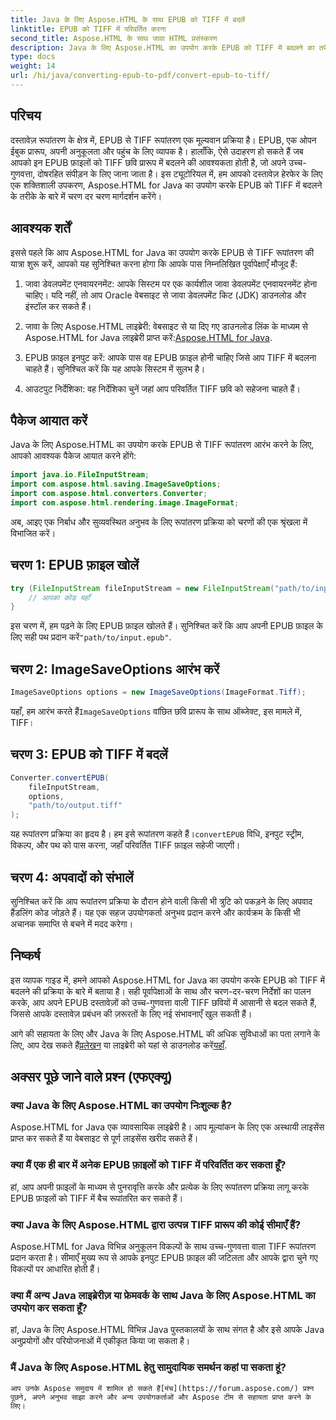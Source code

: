 ```yaml
---
title: Java के लिए Aspose.HTML के साथ EPUB को TIFF में बदलें
linktitle: EPUB को TIFF में परिवर्तित करना
second_title: Aspose.HTML के साथ जावा HTML प्रसंस्करण
description: Java के लिए Aspose.HTML का उपयोग करके EPUB को TIFF में बदलने का तरीका जानें। उच्च-गुणवत्ता वाले दस्तावेज़ रूपांतरण के लिए हमारे चरण-दर-चरण मार्गदर्शिका का पालन करें।
type: docs
weight: 14
url: /hi/java/converting-epub-to-pdf/convert-epub-to-tiff/
---
```


## परिचय

दस्तावेज़ रूपांतरण के क्षेत्र में, EPUB से TIFF रूपांतरण एक मूल्यवान प्रक्रिया है। EPUB, एक ओपन ईबुक प्रारूप, अपनी अनुकूलता और पहुंच के लिए व्यापक है। हालाँकि, ऐसे उदाहरण हो सकते हैं जब आपको इन EPUB फ़ाइलों को TIFF छवि प्रारूप में बदलने की आवश्यकता होती है, जो अपने उच्च-गुणवत्ता, दोषरहित संपीड़न के लिए जाना जाता है। इस ट्यूटोरियल में, हम आपको दस्तावेज़ हेरफेर के लिए एक शक्तिशाली उपकरण, Aspose.HTML for Java का उपयोग करके EPUB को TIFF में बदलने के तरीके के बारे में चरण दर चरण मार्गदर्शन करेंगे।

## आवश्यक शर्तें

इससे पहले कि आप Aspose.HTML for Java का उपयोग करके EPUB से TIFF रूपांतरण की यात्रा शुरू करें, आपको यह सुनिश्चित करना होगा कि आपके पास निम्नलिखित पूर्वापेक्षाएँ मौजूद हैं:

1. जावा डेवलपमेंट एनवायरनमेंट: आपके सिस्टम पर एक कार्यशील जावा डेवलपमेंट एनवायरनमेंट होना चाहिए। यदि नहीं, तो आप Oracle वेबसाइट से जावा डेवलपमेंट किट (JDK) डाउनलोड और इंस्टॉल कर सकते हैं।

2.  जावा के लिए Aspose.HTML लाइब्रेरी: वेबसाइट से या दिए गए डाउनलोड लिंक के माध्यम से Aspose.HTML for Java लाइब्रेरी प्राप्त करें:[Aspose.HTML for Java](https://releases.aspose.com/html/java/).

3. EPUB फ़ाइल इनपुट करें: आपके पास वह EPUB फ़ाइल होनी चाहिए जिसे आप TIFF में बदलना चाहते हैं। सुनिश्चित करें कि यह आपके सिस्टम में सुलभ है।

4. आउटपुट निर्देशिका: वह निर्देशिका चुनें जहां आप परिवर्तित TIFF छवि को सहेजना चाहते हैं।

## पैकेज आयात करें

Java के लिए Aspose.HTML का उपयोग करके EPUB से TIFF रूपांतरण आरंभ करने के लिए, आपको आवश्यक पैकेज आयात करने होंगे:

```java
import java.io.FileInputStream;
import com.aspose.html.saving.ImageSaveOptions;
import com.aspose.html.converters.Converter;
import com.aspose.html.rendering.image.ImageFormat;
```

अब, आइए एक निर्बाध और सुव्यवस्थित अनुभव के लिए रूपांतरण प्रक्रिया को चरणों की एक श्रृंखला में विभाजित करें।


## चरण 1: EPUB फ़ाइल खोलें

```java
try (FileInputStream fileInputStream = new FileInputStream("path/to/input.epub")) {
    // आपका कोड यहाँ
}
```

इस चरण में, हम पढ़ने के लिए EPUB फ़ाइल खोलते हैं। सुनिश्चित करें कि आप अपनी EPUB फ़ाइल के लिए सही पथ प्रदान करें`"path/to/input.epub"`.

## चरण 2: ImageSaveOptions आरंभ करें

```java
ImageSaveOptions options = new ImageSaveOptions(ImageFormat.Tiff);
```

 यहाँ, हम आरंभ करते हैं`ImageSaveOptions` वांछित छवि प्रारूप के साथ ऑब्जेक्ट, इस मामले में, TIFF।

## चरण 3: EPUB को TIFF में बदलें

```java
Converter.convertEPUB(
    fileInputStream,
    options,
    "path/to/output.tiff"
);
```

 यह रूपांतरण प्रक्रिया का हृदय है। हम इसे रूपांतरण कहते हैं।`convertEPUB` विधि, इनपुट स्ट्रीम, विकल्प, और पथ को पास करना, जहाँ परिवर्तित TIFF फ़ाइल सहेजी जाएगी।

## चरण 4: अपवादों को संभालें

सुनिश्चित करें कि आप रूपांतरण प्रक्रिया के दौरान होने वाली किसी भी त्रुटि को पकड़ने के लिए अपवाद हैंडलिंग कोड जोड़ते हैं। यह एक सहज उपयोगकर्ता अनुभव प्रदान करने और कार्यक्रम के किसी भी अचानक समाप्ति से बचने में मदद करेगा।

## निष्कर्ष

इस व्यापक गाइड में, हमने आपको Aspose.HTML for Java का उपयोग करके EPUB को TIFF में बदलने की प्रक्रिया के बारे में बताया है। सही पूर्वापेक्षाओं के साथ और चरण-दर-चरण निर्देशों का पालन करके, आप अपने EPUB दस्तावेज़ों को उच्च-गुणवत्ता वाली TIFF छवियों में आसानी से बदल सकते हैं, जिससे आपके दस्तावेज़ प्रबंधन की ज़रूरतों के लिए नई संभावनाएँ खुल सकती हैं।

आगे की सहायता के लिए और Java के लिए Aspose.HTML की अधिक सुविधाओं का पता लगाने के लिए, आप देख सकते हैं[प्रलेखन](https://reference.aspose.com/html/java/) या लाइब्रेरी को यहां से डाउनलोड करें[यहाँ](https://releases.aspose.com/html/java/).

## अक्सर पूछे जाने वाले प्रश्न (एफएक्यू)

### क्या Java के लिए Aspose.HTML का उपयोग निःशुल्क है?
   Aspose.HTML for Java एक व्यावसायिक लाइब्रेरी है। आप मूल्यांकन के लिए एक अस्थायी लाइसेंस प्राप्त कर सकते हैं या वेबसाइट से पूर्ण लाइसेंस खरीद सकते हैं।

### क्या मैं एक ही बार में अनेक EPUB फ़ाइलों को TIFF में परिवर्तित कर सकता हूँ?
   हां, आप अपनी फ़ाइलों के माध्यम से पुनरावृत्ति करके और प्रत्येक के लिए रूपांतरण प्रक्रिया लागू करके EPUB फ़ाइलों को TIFF में बैच रूपांतरित कर सकते हैं।

### क्या Java के लिए Aspose.HTML द्वारा उत्पन्न TIFF प्रारूप की कोई सीमाएँ हैं?
   Aspose.HTML for Java विभिन्न अनुकूलन विकल्पों के साथ उच्च-गुणवत्ता वाला TIFF रूपांतरण प्रदान करता है। सीमाएँ मुख्य रूप से आपके इनपुट EPUB फ़ाइल की जटिलता और आपके द्वारा चुने गए विकल्पों पर आधारित होती हैं।

### क्या मैं अन्य Java लाइब्रेरीज़ या फ्रेमवर्क के साथ Java के लिए Aspose.HTML का उपयोग कर सकता हूँ?
   हां, Java के लिए Aspose.HTML विभिन्न Java पुस्तकालयों के साथ संगत है और इसे आपके Java अनुप्रयोगों और परियोजनाओं में एकीकृत किया जा सकता है।

### मैं Java के लिए Aspose.HTML हेतु सामुदायिक समर्थन कहां पा सकता हूं?
    आप उनके Aspose समुदाय में शामिल हो सकते हैं[मंच](https://forum.aspose.com/) प्रश्न पूछने, अपने अनुभव साझा करने और अन्य उपयोगकर्ताओं और Aspose टीम से सहायता प्राप्त करने के लिए।
